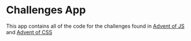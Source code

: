 # Challenges App

This app contains all of the code for the challenges found in [Advent of JS](https://www.adventofjs.com/) and [Advent of CSS](https://www.adventofcss.com/)
